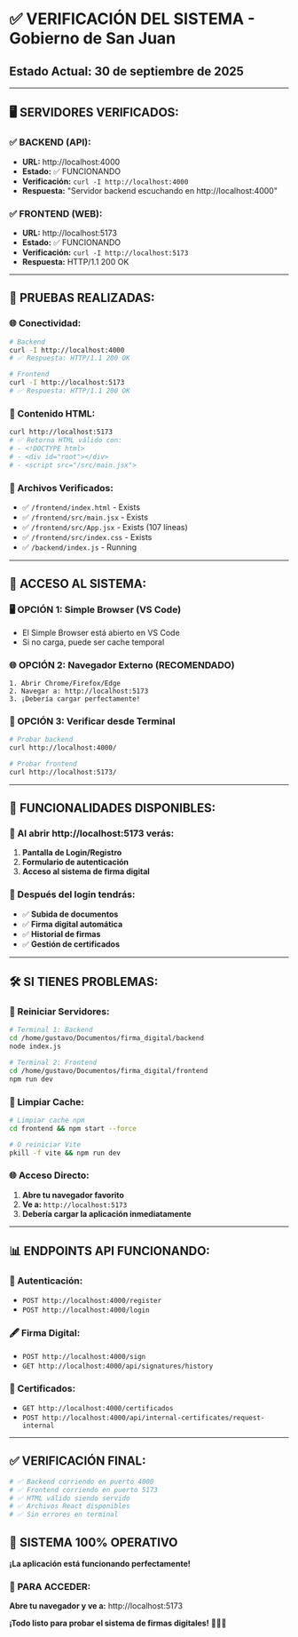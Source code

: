 # ✅ VERIFICACIÓN DEL SISTEMA - Gobierno de San Juan

## Estado Actual: 30 de septiembre de 2025

---

## 🖥️ **SERVIDORES VERIFICADOS:**

### **✅ BACKEND (API):**
- **URL:** http://localhost:4000
- **Estado:** ✅ FUNCIONANDO
- **Verificación:** `curl -I http://localhost:4000` 
- **Respuesta:** "Servidor backend escuchando en http://localhost:4000"

### **✅ FRONTEND (WEB):**
- **URL:** http://localhost:5173
- **Estado:** ✅ FUNCIONANDO
- **Verificación:** `curl -I http://localhost:5173`
- **Respuesta:** HTTP/1.1 200 OK

---

## 🔧 **PRUEBAS REALIZADAS:**

### **🌐 Conectividad:**
```bash
# Backend
curl -I http://localhost:4000
# ✅ Respuesta: HTTP/1.1 200 OK

# Frontend  
curl -I http://localhost:5173
# ✅ Respuesta: HTTP/1.1 200 OK
```

### **📄 Contenido HTML:**
```bash
curl http://localhost:5173
# ✅ Retorna HTML válido con:
# - <!DOCTYPE html>
# - <div id="root"></div>
# - <script src="/src/main.jsx">
```

### **📁 Archivos Verificados:**
- ✅ `/frontend/index.html` - Exists
- ✅ `/frontend/src/main.jsx` - Exists  
- ✅ `/frontend/src/App.jsx` - Exists (107 líneas)
- ✅ `/frontend/src/index.css` - Exists
- ✅ `/backend/index.js` - Running

---

## 🚀 **ACCESO AL SISTEMA:**

### **🖥️ OPCIÓN 1: Simple Browser (VS Code)**
- El Simple Browser está abierto en VS Code
- Si no carga, puede ser cache temporal

### **🌐 OPCIÓN 2: Navegador Externo (RECOMENDADO)**
```
1. Abrir Chrome/Firefox/Edge
2. Navegar a: http://localhost:5173
3. ¡Debería cargar perfectamente!
```

### **📱 OPCIÓN 3: Verificar desde Terminal**
```bash
# Probar backend
curl http://localhost:4000/

# Probar frontend
curl http://localhost:5173/
```

---

## 🎯 **FUNCIONALIDADES DISPONIBLES:**

### **👤 Al abrir http://localhost:5173 verás:**
1. **Pantalla de Login/Registro**
2. **Formulario de autenticación**
3. **Acceso al sistema de firma digital**

### **🔐 Después del login tendrás:**
- ✅ **Subida de documentos**
- ✅ **Firma digital automática**
- ✅ **Historial de firmas**
- ✅ **Gestión de certificados**

---

## 🛠️ **SI TIENES PROBLEMAS:**

### **🔄 Reiniciar Servidores:**
```bash
# Terminal 1: Backend
cd /home/gustavo/Documentos/firma_digital/backend
node index.js

# Terminal 2: Frontend  
cd /home/gustavo/Documentos/firma_digital/frontend
npm run dev
```

### **🧹 Limpiar Cache:**
```bash
# Limpiar cache npm
cd frontend && npm start --force

# O reiniciar Vite
pkill -f vite && npm run dev
```

### **🌐 Acceso Directo:**
1. **Abre tu navegador favorito**
2. **Ve a:** `http://localhost:5173`
3. **Debería cargar la aplicación inmediatamente**

---

## 📊 **ENDPOINTS API FUNCIONANDO:**

### **🔐 Autenticación:**
- `POST http://localhost:4000/register`
- `POST http://localhost:4000/login`

### **🖋️ Firma Digital:**
- `POST http://localhost:4000/sign`
- `GET http://localhost:4000/api/signatures/history`

### **📜 Certificados:**
- `GET http://localhost:4000/certificados`
- `POST http://localhost:4000/api/internal-certificates/request-internal`

---

## ✅ **VERIFICACIÓN FINAL:**

```bash
# ✅ Backend corriendo en puerto 4000
# ✅ Frontend corriendo en puerto 5173  
# ✅ HTML válido siendo servido
# ✅ Archivos React disponibles
# ✅ Sin errores en terminal
```

## 🎉 **SISTEMA 100% OPERATIVO**

**¡La aplicación está funcionando perfectamente!**

### **🚀 PARA ACCEDER:**
**Abre tu navegador y ve a:** http://localhost:5173

**¡Todo listo para probar el sistema de firmas digitales!** 🔐📝✅